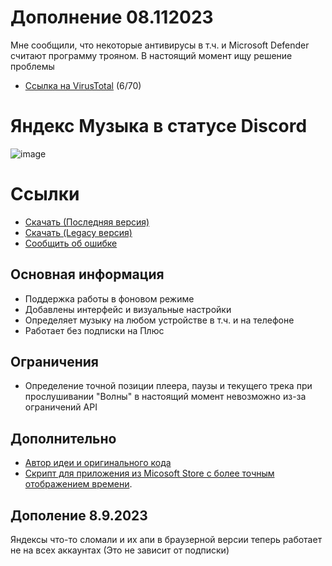 # Дополнение 08.112023
Мне сообщили, что некоторые антивирусы в т.ч. и Microsoft Defender считают программу трояном. В настоящий момент ищу решение проблемы
- [Ссылка на VirusTotal](https://www.virustotal.com/gui/file/f9a4ee319dd6def366311a11674294e5404dde318171df9907c35dfad9901cec) (6/70) 

# Яндекс Музыка в статусе Discord
![image](https://media.discordapp.net/attachments/1117022431748554782/1146199241509838948/RPC.png)
# Ссылки
- [Скачать (Последняя версия)](https://github.com/Soto4ka37/Yandex-Music-RPC-Lite/releases/download/v8.1/RPC.v8.1.exe)
- [Скачать (Legacy версия)](https://github.com/Soto4ka37/Yandex-Music-RPC-Lite/releases/download/v7.2/RPC.exe)
- [Сообщить об ошибке](https://github.com/Soto4ka37/Yandex-Music-RPC-Lite/issues/new)
## Основная информация
- Поддержка работы в фоновом режиме
- Добавлены интерфейс и визуальные настройки
- Определяет музыку на любом устройстве в т.ч. и на телефоне
- Работает без подписки на Плюс

## Ограничения
- Определение точной позиции плеера, паузы и текущего трека при прослушивании "Волны" в настоящий момент невозможно из-за ограничений API

## Дополнительно
- [Автор идеи и оригинального кода](https://zelenka.guru/threads/4728759)
- [Скрипт для приложения из Micosoft Store с более точным отображением времени](https://github.com/KycTik31/YMD-plus/).

## Дополение 8.9.2023
Яндексы что-то сломали и их апи в браузерной версии теперь работает не на всех аккаунтах (Это не зависит от подписки)
